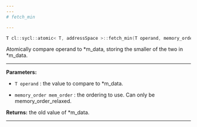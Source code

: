 ```yaml
---
---
# fetch_min

---
```


```cpp
T cl::sycl::atomic< T, addressSpace >::fetch_min(T operand, memory_order mem_order=memory_order::relaxed)
```


Atomically compare operand to *m_data, storing the smaller of the two in *m_data. 


---
**Parameters:**

 - `T operand`
: the value to compare to *m_data. 

 - `memory_order mem_order`
: the ordering to use. Can only be memory_order_relaxed. 

**Returns:** the old value of *m_data. 

---

